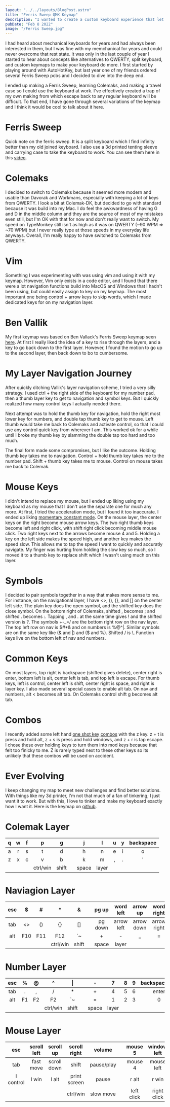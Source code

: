 ```yaml
---
layout: "../../layouts/BlogPost.astro"
title: "Ferris Sweep QMK Keymap"
description: "I wanted to create a custom keyboard experience that let me do everything I needed to operate both my Mac and PC devices."
pubDate: "Feb 8 2022"
image: "/Ferris Sweep.jpg"
---
```


I had heard about mechanical keyboards for years and had always been interested in them, but I was fine with my memchanical for years and could never overcome that rest state. It was only in the last couple of year I started to hear about concepts like alternatives to QWERTY, split keyboard, and custom keymaps to make your keyboard do more. I first started by playing around with AutoHotKey, but last year one of my friends ordered several Ferris Sweep pcbs and I decided to dive into the deep end.

I ended up making a Ferris Sweep, learning Colemaks, and making a travel case so I could use the keyboard at work. I've effectively created a trap of my own making from which escape back to any regular keyboard will be difficult. To that end, I have gone through several variations of the keymap and I think it would be cool to talk about it here.

# Ferris Sweep
Quick note on the ferris sweep. It is a split keyboard which I find infinity better than my old joined keyboard. I also use a 3d printed tenting sleeve and carrying case to take the keyboard to work. You can see them here in this [video](https://youtu.be/TVBhc0QNWDM).

# Colemaks
I decided to switch to Colemaks because it seemed more modern and usable than Davorak and Workmans, especially with keeping a lot of keys from QWERTY. I look a bit at Colemak-DK, but decided to go with standard because it was build into my Mac. I do feel the awkwardness of having G and D in the middle column and they are the source of most of my mistakes even still, but I'm OK with that for now and don't really want to switch. My speed on TypeMonkey still isn't as high as it was on QWERTY (~90 WPM => ~70 WPM) but I never really type at those speeds in my everyday life anyways. Overall, I'm really happy to have switched to Colemaks from QWERTY.

# Vim
Something I was experimenting with was using vim and using it with my keymap. However, Vim only exists in a code editor, and I found that there were a lot navigation functions build into MacOS and Windows that I hadn't been using, but could easily assign to key on my keymap. The most important one being control + arrow keys to skip words, which I made dedicated keys for on my navigation layer.

# Ben Vallik
My first keymap was based on Ben Vallack's Ferris Sweep keymap seen [here](https://www.youtube.com/watch?v=8wZ8FRwOzhU&ab_channel=BenVallack). At first I really liked the idea of a key to rise through the layers, and a key to go back down to the first layer. However, I found the motion to go up to the second layer, then back down to bo to cumbersome.

# My Layer Navigation Journey
After quickly ditching Vallik's layer navigation scheme, I tried a very silly strategy. I used ctrl + the right side of the keyboard for my number pad, then a thumb layer key to get to navigation and symbol keys. But I quickly realized how many control keys I actually needed there.

Next attempt was to hold the thumb key for navigation, hold the right most lower key for numbers, and double tap thumb key to get to mouse. Left thumb would take me back to Colemaks and activate control, so that I could use any control quick key from wherever I am. This worked ok for a while until I broke my thumb key by slamming the double tap too hard and too much.

The final form made some compromises, but I like the outcome. Holding thumb key takes me to navigation. Control + hold thumb key takes me to the number pad. Shift + thumb key takes me to mouse. Control on mouse takes me back to Colemak.

# Mouse Keys
I didn't intend to replace my mouse, but I ended up liking using my keyboard as my mouse that I don't use the separate one for much any more. At first, I tried the acceleration mode, but I found it too inaccurate. I ended up liking [momentary constant mode](https://docs.qmk.fm/#/feature_mouse_keys). On the mouse layer, the center keys on the right become mouse arrow keys. The two right thumb keys become left and right click, with shift right click becoming middle mouse click. Two right keys next to the arrows become mouse 4 and 5. Holding a key on the left side makes the speed high, and another key makes the speed slow. This allows me to tap the speed I want to quickly and accuratly navigate. My finger was hurting from holding the slow key so much, so I moved it to a thumb key to replace shift which I wasn't using much on this layer.

# Symbols
I decided to pair symbols together in a way that makes more sense to me. For instance, on the navigational layer, I have <>, (), {}, and [] on the center left side. The plain key does the open symbol, and the shifted key does the close symbol. On the bottom right of Colemaks, shifted , becomes ; and shifted . becomes :. Tapping , and . at the same time gives ! and the shifted version is ?. The symbols +-_=/ are the bottom right row on the nav layer. The top left row on nav is \$#*& and on numbers is \%@^|. Similar symbols are on the same key like (& and |) and ($ and %). Shifted / is \\. Function keys live on the bottom left of nav and numbers.

# Common Keys
On most layers, top right is backspace (shifted gives delete), center right is enter, bottom left is alt, center left is tab, and top left is escape. For thumb keys, left is control, center left is shift, center right is space, and right is layer key. I also made several special cases to enable alt tab. On nav and numbers, alt < becomes alt tab. On Colemaks control shift g becomes alt tab.

# Combos
I recently added some left hand [one shot key](https://docs.qmk.fm/#/one_shot_keys) [combos](https://docs.qmk.fm/#/feature_combo) with the z key. z + t is press and hold alt, z + s is press and hold windows, and z + r is tap escape. I chose these over holding keys to turn them into mod keys because that felt too finicky to me. Z is rarely typed next to these other keys so its unlikely that these combos will be used on accident.

# Ever Evolving
I keep changing my map to meet new challenges and find better solutions. With things like my 3d printer, I'm not that much of a fan of tinkering; I just want it to work. But with this, I love to tinker and make my keyboard exactly how I want it. Here is the keymap on [github](https://github.com/Gateway3B/G3-Macros/tree/master/FerrisSweep).

# Colemak Layer

| q | w | f |   p      |   g   |   |   j   |   l   | u | y | backspace |
|:-:|:-:|:-:|:--------:|:-----:|:-:|:-----:|:-----:|:-:|:-:|:---------:|
| a | r | s |   t      |   d   |   |   h   |   n   | e | i |     o     |
| z | x | c |   v      |   b   |   |   k   |   m   | , | . |     '     |
|   |   |   | ctrl/win | shift |   | space | layer |   |   |           |

# Naviagion Layer

| esc |  $  |  #  |     *    |   &   |   |  pg up  | word left |  arrow up  |  word right | backspace/del |
|:---:|:---:|:---:|:--------:|:-----:|:-:|:-------:|:----------:|:----------:|:-----------:|:-------------:|
| tab |  <> |  () |    {}    |   []  |   | pg down | arrow left | arrow down | arrow right |     enter     |
| alt | F10 | F11 |    F12   |   `~  |   |    +    |      -     |      _     |      =      |       /       |
|     |     |     | ctrl/win | shift |   | space   | layer      |            |             |               |

# Number Layer

| esc |  % |  @ |     ^    |   \|  |   |   -   |   7   | 8 | 9 | backspace/del |
|:---:|:--:|:--:|:--------:|:-----:|:-:|:-----:|:-----:|:-:|:-:|:-------------:|
| tab |  . |  , |     /    |   *   |   |   +   |   4   | 5 | 6 |     enter     |
| alt | F1 | F2 |    F2    |   `~  |   |   =   |   1   | 2 | 3 |       0       |
|     |    |    | ctrl/win | shift |   | space | layer |   |   |               |I

# Mouse Layer

|    esc    | scroll left |  scroll up  | scroll right |   volume   |   | mouse 5 | window left |   mouse up  | window right | backspace/del |
|:---------:|:-----------:|:-----------:|:------------:|:----------:|:-:|:-------:|:-----------:|:-----------:|:------------:|:-------------:|
|    tab    |  fast move  | scroll down |     shift    | pause/play |   | mouse 4 |  mouse left |  mouse down |  mouse right |     enter     |
| l control |    l win    |    l alt    | print screen |    pause   |   |  r alt  |    r win    | scroll lock |   r control  |      n/a      |
|           |             |             | ctrl/win     | slow move  |   | left click | right click |             |              |               |
